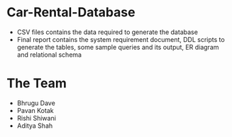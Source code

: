 # Car-Rental-Database

- CSV files contains the data required to generate the database
- Final report contains the system requirement document, DDL scripts to generate the tables, some sample queries and its output, ER diagram and relational schema

# The Team
- Bhrugu Dave
- Pavan Kotak
- Rishi Shiwani
- Aditya Shah 
